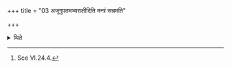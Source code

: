 +++
title = "03 अजूगुपतमभ्यराक्षीदिति मन्त्रं सन्नमति"

+++

<details><summary>थिते</summary>

3. He modifies the formula with the words ajūgupatam abyarākṣit (in stead of gopāyatam, abhirakṣatu).[^1]   


[^1]: Sce VI.24.4.
</details>
